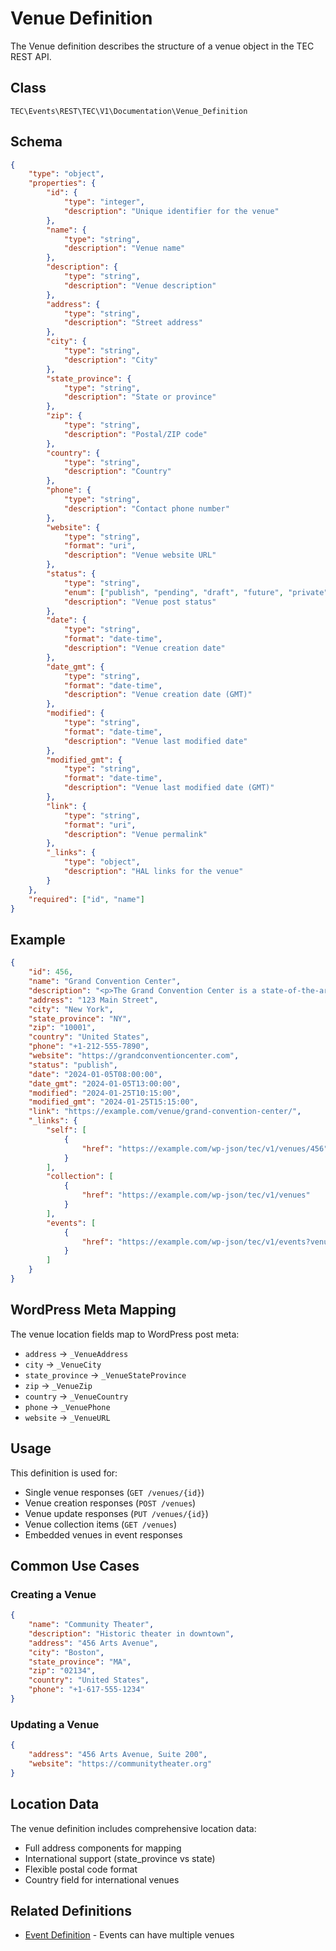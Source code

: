 # Venue Definition

The Venue definition describes the structure of a venue object in the TEC REST API.

## Class

`TEC\Events\REST\TEC\V1\Documentation\Venue_Definition`

## Schema

```json
{
    "type": "object",
    "properties": {
        "id": {
            "type": "integer",
            "description": "Unique identifier for the venue"
        },
        "name": {
            "type": "string",
            "description": "Venue name"
        },
        "description": {
            "type": "string",
            "description": "Venue description"
        },
        "address": {
            "type": "string",
            "description": "Street address"
        },
        "city": {
            "type": "string",
            "description": "City"
        },
        "state_province": {
            "type": "string",
            "description": "State or province"
        },
        "zip": {
            "type": "string",
            "description": "Postal/ZIP code"
        },
        "country": {
            "type": "string",
            "description": "Country"
        },
        "phone": {
            "type": "string",
            "description": "Contact phone number"
        },
        "website": {
            "type": "string",
            "format": "uri",
            "description": "Venue website URL"
        },
        "status": {
            "type": "string",
            "enum": ["publish", "pending", "draft", "future", "private"],
            "description": "Venue post status"
        },
        "date": {
            "type": "string",
            "format": "date-time",
            "description": "Venue creation date"
        },
        "date_gmt": {
            "type": "string",
            "format": "date-time",
            "description": "Venue creation date (GMT)"
        },
        "modified": {
            "type": "string",
            "format": "date-time",
            "description": "Venue last modified date"
        },
        "modified_gmt": {
            "type": "string",
            "format": "date-time",
            "description": "Venue last modified date (GMT)"
        },
        "link": {
            "type": "string",
            "format": "uri",
            "description": "Venue permalink"
        },
        "_links": {
            "type": "object",
            "description": "HAL links for the venue"
        }
    },
    "required": ["id", "name"]
}
```

## Example

```json
{
    "id": 456,
    "name": "Grand Convention Center",
    "description": "<p>The Grand Convention Center is a state-of-the-art facility featuring 500,000 square feet of exhibition space, 50 meeting rooms, and a 5,000-seat auditorium.</p>",
    "address": "123 Main Street",
    "city": "New York",
    "state_province": "NY",
    "zip": "10001",
    "country": "United States",
    "phone": "+1-212-555-7890",
    "website": "https://grandconventioncenter.com",
    "status": "publish",
    "date": "2024-01-05T08:00:00",
    "date_gmt": "2024-01-05T13:00:00",
    "modified": "2024-01-25T10:15:00",
    "modified_gmt": "2024-01-25T15:15:00",
    "link": "https://example.com/venue/grand-convention-center/",
    "_links": {
        "self": [
            {
                "href": "https://example.com/wp-json/tec/v1/venues/456"
            }
        ],
        "collection": [
            {
                "href": "https://example.com/wp-json/tec/v1/venues"
            }
        ],
        "events": [
            {
                "href": "https://example.com/wp-json/tec/v1/events?venue=456"
            }
        ]
    }
}
```

## WordPress Meta Mapping

The venue location fields map to WordPress post meta:

- `address` → `_VenueAddress`
- `city` → `_VenueCity`
- `state_province` → `_VenueStateProvince`
- `zip` → `_VenueZip`
- `country` → `_VenueCountry`
- `phone` → `_VenuePhone`
- `website` → `_VenueURL`

## Usage

This definition is used for:

- Single venue responses (`GET /venues/{id}`)
- Venue creation responses (`POST /venues`)
- Venue update responses (`PUT /venues/{id}`)
- Venue collection items (`GET /venues`)
- Embedded venues in event responses

## Common Use Cases

### Creating a Venue

```json
{
    "name": "Community Theater",
    "description": "Historic theater in downtown",
    "address": "456 Arts Avenue",
    "city": "Boston",
    "state_province": "MA",
    "zip": "02134",
    "country": "United States",
    "phone": "+1-617-555-1234"
}
```

### Updating a Venue

```json
{
    "address": "456 Arts Avenue, Suite 200",
    "website": "https://communitytheater.org"
}
```

## Location Data

The venue definition includes comprehensive location data:

- Full address components for mapping
- International support (state_province vs state)
- Flexible postal code format
- Country field for international venues

## Related Definitions

- [Event Definition](event.md) - Events can have multiple venues
